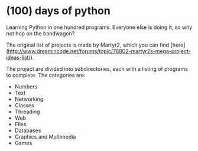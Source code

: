 (100) days of python
====================

Learning Python in one hundred programs. Everyone else is doing it, so why not
hop on the bandwagon?

The original list of projects is made by Martyr2, which you can find [here]
(http://www.dreamincode.net/forums/topic/78802-martyr2s-mega-project-ideas-list/).

The project are divided into subdirectories, each with a listing of programs
to complete. The categories are:

- Numbers
- Text
- Networking
- Classes
- Threading
- Web
- Files
- Databases
- Graphics and Multimedia
- Games
